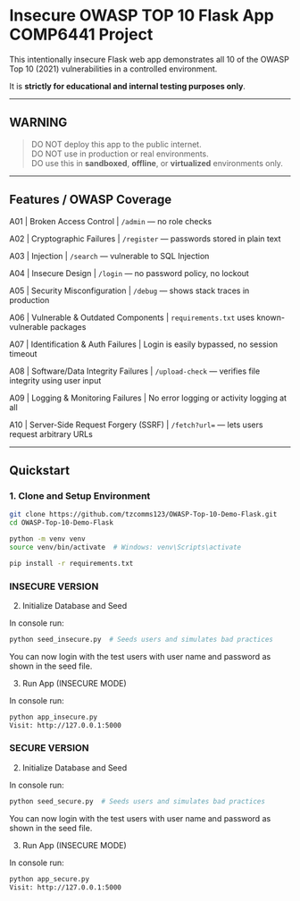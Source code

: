 # Insecure OWASP TOP 10 Flask App COMP6441 Project

This intentionally insecure Flask web app demonstrates all 10 of the OWASP Top 10 (2021) vulnerabilities in a controlled environment. 

It is **strictly for educational and internal testing purposes only**.

---

## WARNING

> DO NOT deploy this app to the public internet.  
> DO NOT use in production or real environments.  
> DO use this in **sandboxed**, **offline**, or **virtualized** environments only.

---

## Features / OWASP Coverage

A01 | Broken Access Control | `/admin` — no role checks 

A02 | Cryptographic Failures | `/register` — passwords stored in plain text 

A03 | Injection | `/search` — vulnerable to SQL Injection 

A04 | Insecure Design | `/login` — no password policy, no lockout 

A05 | Security Misconfiguration | `/debug` — shows stack traces in production 

A06 | Vulnerable & Outdated Components | `requirements.txt` uses known-vulnerable packages 

A07 | Identification & Auth Failures | Login is easily bypassed, no session timeout 

A08 | Software/Data Integrity Failures | `/upload-check` — verifies file integrity using user input 

A09 | Logging & Monitoring Failures | No error logging or activity logging at all 

A10 | Server-Side Request Forgery (SSRF) | `/fetch?url=` — lets users request arbitrary URLs 

---

##  Quickstart

### 1. Clone and Setup Environment

```bash
git clone https://github.com/tzcomms123/OWASP-Top-10-Demo-Flask.git
cd OWASP-Top-10-Demo-Flask

python -m venv venv
source venv/bin/activate  # Windows: venv\Scripts\activate

pip install -r requirements.txt
```


### INSECURE VERSION

2. Initialize Database and Seed

In console run:

```bash
python seed_insecure.py  # Seeds users and simulates bad practices
```
You can now login with the test users with user name and password as shown in the seed file. 

3. Run App (INSECURE MODE)

In console run:

```bash
python app_insecure.py
Visit: http://127.0.0.1:5000
```





### SECURE VERSION

2. Initialize Database and Seed

In console run:

```bash
python seed_secure.py  # Seeds users and simulates bad practices
```

You can now login with the test users with user name and password as shown in the seed file. 


3. Run App (INSECURE MODE)

In console run:

```bash
python app_secure.py
Visit: http://127.0.0.1:5000
```

